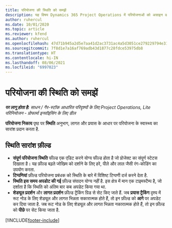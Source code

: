 ```yaml
---
title: परियोजना की स्थिति को समझें
description: यह विषय Dynamics 365 Project Operations में परियोजनाओं को असाइन की गई स्थिति के बारे में जानकारी प्रदान करता है.
author: ruhercul
ms.date: 10/01/2020
ms.topic: article
ms.reviewer: kfend
ms.author: ruhercul
ms.openlocfilehash: 47d71b945a2d5e7aa41d2ac3731ac4a5d3051ce279229794e31c9673f688130e
ms.sourcegitcommit: 7f8d1e7a16af769adb43d1877c28fdce53975db8
ms.translationtype: HT
ms.contentlocale: hi-IN
ms.lasthandoff: 08/06/2021
ms.locfileid: "6997023"
---
```

# <a name="understand-project-status"></a>परियोजना की स्थिति को समझें

_**पर लागू होता है:** साधन / गैर-स्टॉक आधारित परिदृश्यों के लिए Project Operations, Lite परिनियोजन - प्रोफार्मा इनवॉइसिंग के लिए डील_


**परियोजना निकाय** पृष्ठ पर **स्थिति** अनुभाग, लागत और प्रयास के आधार पर परियोजना के स्वास्थ्य का सारांश प्रदान करता है.


## <a name="status-summary-fields"></a>स्थिति सारांश फ़ील्ड

- **संपूर्ण परियोजना स्थिति** फील्ड एक एडिट करने योग्य फील्ड होता है जो प्रोजेक्ट का संपूर्ण स्टेटस दिखाता है। यह फ़ील्ड बढ़ते जोखिम को दर्शाने के लिए हरे, पीले और लाल जैसी रंग-कोडिंग का उपयोग करता. 
- **टिप्पणियां** फ़ील्ड परियोजना प्रबंधक को स्थिति के बारे में विशिष्ट टिप्पणी दर्ज करने देता है. 
- **स्थिति इस समय अपडोट की गई** फ़ील्ड संपादन योग्य नहीं है. इस क्षेत्र में मान एक टाइमस्टैम्प है, जो दर्शाता है कि स्थिति को अंतिम बार कब अपडेट किया गया था.
- **शेड्यूल प्रदर्शन** और **लागत प्रदर्शन** फ़ील्ड ट्रैकिंग ग्रिड से सेट किए जाते हैं. जब **प्रयास ट्रैकिंग** दृश्य में रूट नोड के लिए शेड्यूल और लागत भिन्नता सकारात्मक होते हैं, तो इन फ़ील्ड को **आगे** पर अपडेट कर दिया जाता है. जब रूट नोड के लिए शेड्यूल और लागत भिन्नता नकारात्मक होते हैं, तो इन फ़ील्ड को **पीछे** पर सेट किया जाता है.


[!INCLUDE[footer-include](../includes/footer-banner.md)]